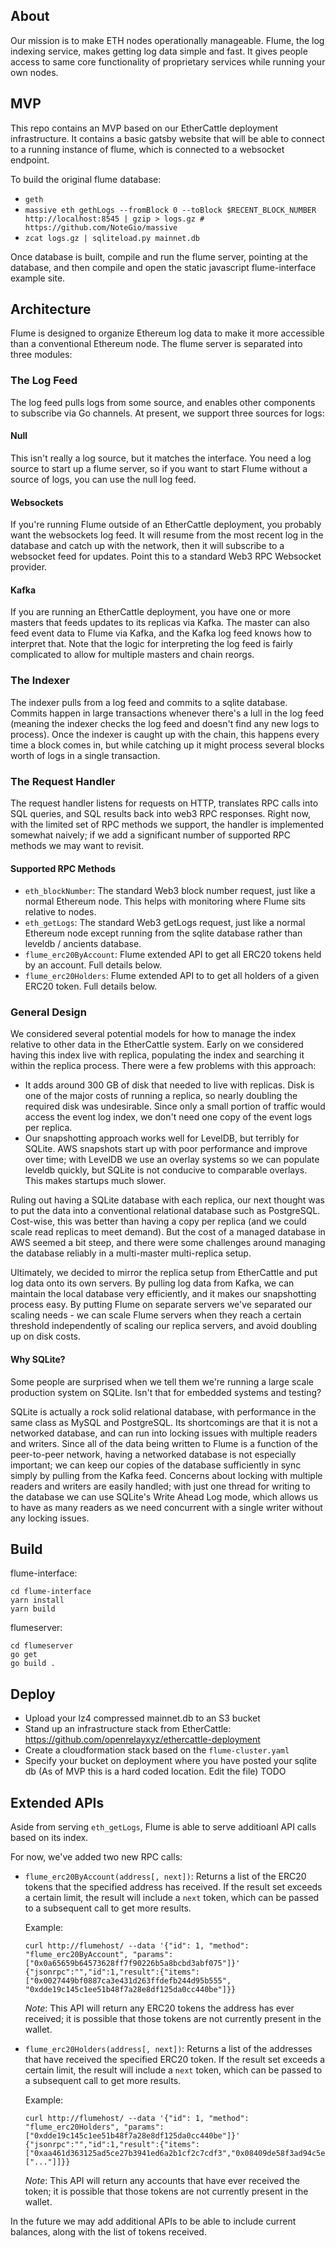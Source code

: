 ## About 

Our mission is to make ETH nodes operationally manageable. Flume, the
log indexing service, makes getting log data simple and fast. It gives people
access to same core functionality of proprietary services while running your
own nodes.

## MVP

This repo contains an MVP based on our EtherCattle deployment infrastructure. It
contains a basic gatsby website that will be able to connect to a running
instance of flume, which is connected to a websocket endpoint.

To build the original flume database:
- `geth`
- `massive eth gethLogs --fromBlock 0 --toBlock $RECENT_BLOCK_NUMBER http://localhost:8545 | gzip > logs.gz # https://github.com/NoteGio/massive`
- `zcat logs.gz | sqliteload.py mainnet.db`

Once database is built, compile and run the flume server, pointing at the
database, and then compile and open the static javascript flume-interface
example site.

## Architecture

Flume is designed to organize Ethereum log data to make it more accessible than
a conventional Ethereum node. The flume server is separated into three modules:

### The Log Feed

The log feed pulls logs from some source, and enables other components to
subscribe via Go channels. At present, we support three sources for logs:

#### Null

This isn't really a log source, but it matches the interface. You need a log
source to start up a flume server, so if you want to start Flume without a
source of logs, you can use the null log feed.

#### Websockets

If you're running Flume outside of an EtherCattle deployment, you probably want
the websockets log feed. It will resume from the most recent log in the database
and catch up with the network, then it will subscribe to a websocket feed for
updates. Point this to a standard Web3 RPC Websocket provider.

#### Kafka

If you are running an EtherCattle deployment, you have one or more masters that
feeds updates to its replicas via Kafka. The master can also feed event data to
Flume via Kafka, and the Kafka log feed knows how to interpret that. Note that
the logic for interpreting the log feed is fairly complicated to allow for
multiple masters and chain reorgs.

### The Indexer

The indexer pulls from a log feed and commits to a sqlite database. Commits
happen in large transactions whenever there's a lull in the log feed (meaning
the indexer checks the log feed and doesn't find any new logs to process). Once
the indexer is caught up with the chain, this happens every time a block comes
in, but while catching up it might process several blocks worth of logs in a
single transaction.

### The Request Handler

The request handler listens for requests on HTTP, translates RPC calls into SQL
queries, and SQL results back into web3 RPC responses. Right now, with the
limited set of RPC methods we support, the handler is implemented somewhat
naively; if we add a significant number of supported RPC methods we may want to
revisit.

#### Supported RPC Methods

* `eth_blockNumber`: The standard Web3 block number request, just like a normal
  Ethereum node. This helps with monitoring where Flume sits relative to nodes.
* `eth_getLogs`: The standard Web3 getLogs request, just like a normal Ethereum
  node except running from the sqlite database rather than leveldb / ancients
  database.
* `flume_erc20ByAccount`: Flume extended API to get all ERC20 tokens held by an
  account. Full details below.
* `flume_erc20Holders`: Flume extended API to to get all holders of a given
  ERC20 token. Full details below.

### General Design

We considered several potential models for how to manage the index relative to
other data in the EtherCattle system. Early on we considered having this index
live with replica, populating the index and searching it within the replica
process. There were a few problems with this approach:

* It adds around 300 GB of disk that needed to live with replicas. Disk is one
  of the major costs of running a replica, so nearly doubling the required disk
  was undesirable. Since only a small portion of traffic would access the event
  log index, we don't need one copy of the event logs per replica.
* Our snapshotting approach works well for LevelDB, but terribly for SQLite. AWS
  snapshots start up with poor performance and improve over time; with LevelDB
  we use an overlay systems so we can populate leveldb quickly, but SQLite is
  not conducive to comparable overlays. This makes startups much slower.

Ruling out having a SQLite database with each replica, our next thought was to
put the data into a conventional relational database such as PostgreSQL.
Cost-wise, this was better than having a copy per replica (and we could scale
read replicas to meet demand). But the cost of a managed database in AWS seemed
a bit steep, and there were some challenges around managing the database
reliably in a multi-master multi-replica setup.

Ultimately, we decided to mirror the replica setup from EtherCattle and put log
data onto its own servers. By pulling log data from Kafka, we can maintain the
local database very efficiently, and it makes our snapshotting process easy. By
putting Flume on separate servers we've separated our scaling needs - we can
scale Flume servers when they reach a certain threshold independently of scaling
our replica servers, and avoid doubling up on disk costs.

#### Why SQLite?

Some people are surprised when we tell them we're running a large scale
production system on SQLite. Isn't that for embedded systems and testing?

SQLite is actually a rock solid relational database, with performance in the
same class as MySQL and PostgreSQL. Its shortcomings are that it is not a
networked database, and can run into locking issues with multiple readers and
writers. Since all of the data being written to Flume is a function of the
peer-to-peer network, having a networked database is not especially important;
we can keep our copies of the database sufficiently in sync simply by pulling
from the Kafka feed. Concerns about locking with multiple readers and writers
are easily handled; with just one thread for writing to the database we can use
SQLite's Write Ahead Log mode, which allows us to have as many readers as we
need concurrent with a single writer without any locking issues.

## Build

flume-interface:
```
cd flume-interface
yarn install
yarn build
```

flumeserver:
```
cd flumeserver
go get
go build .
```

## Deploy

- Upload your lz4 compressed mainnet.db to an S3 bucket
- Stand up an infrastructure stack from EtherCattle: https://github.com/openrelayxyz/ethercattle-deployment
- Create a cloudformation stack based on the `flume-cluster.yaml`
- Specify your bucket on deployment where you have posted your sqlite db (As of MVP this is a hard coded location. Edit the file) TODO

## Extended APIs

Aside from serving `eth_getLogs`, Flume is able to serve additioanl API calls
based on its index.

For now, we've added two new RPC calls:

* `flume_erc20ByAccount(address[, next])`: Returns a list of the ERC20 tokens
  that the specified address has received. If the result set exceeds a certain
  limit, the result will include a `next` token, which can be passed to a
  subsequent call to get more results.

  Example:

  ```
  curl http://flumehost/ --data '{"id": 1, "method": "flume_erc20ByAccount", "params": ["0x0a65659b64573628ff7f90226b5a8bcbd3abf075"]}'
  {"jsonrpc":"","id":1,"result":{"items":["0x0027449bf0887ca3e431d263ffdefb244d95b555", "0xdde19c145c1ee51b48f7a28e8df125da0cc440be"]}}
  ```

  *Note*: This API will return any ERC20 tokens the address has ever received;
  it is possible that those tokens are not currently present in the wallet.

* `flume_erc20Holders(address[, next])`: Returns a list of the addresses that
have received the specified ERC20 token. If the result set exceeds a certain
limit, the result will include a `next` token, which can be passed to a
subsequent call to get more results.

  Example:

  ```
  curl http://flumehost/ --data '{"id": 1, "method": "flume_erc20Holders", "params": ["0xdde19c145c1ee51b48f7a28e8df125da0cc440be"]}'
  {"jsonrpc":"","id":1,"result":{"items":["0xaa461d363125ad5ce27b3941ed6a2b1cf2c7cdf3","0x08409de58f3ad94c5e2c53dbe60ae01be472a820","0x0a65659b64573628ff7f90226b5a8bcbd3abf075","0x18e4ff99ee82f4a38292f1a5d5b2951a5d2a6f2d",["..."]]}}
  ```
  *Note*: This API will return any accounts that have ever received the token;
  it is possible that those tokens are not currently present in the wallet.

In the future we may add additional APIs to be able to include current balances,
along with the list of tokens received.
